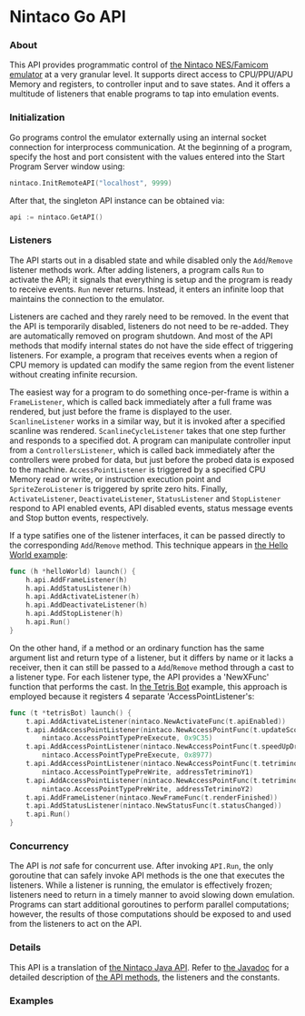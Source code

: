 # Nintaco Go API

### About

This API provides programmatic control of [the Nintaco NES/Famicom emulator](https://nintaco.com/) at a very granular level. It supports direct access to CPU/PPU/APU Memory and registers, to controller input and to save states. And it offers a multitude of listeners that enable programs to tap into emulation events.

### Initialization

Go programs control the emulator externally using an internal socket connection for interprocess communication. At the beginning of a program, specify the host and port consistent with the values entered into the Start Program Server window using:

```go
nintaco.InitRemoteAPI("localhost", 9999)
```

After that, the singleton API instance can be obtained via:

```go
api := nintaco.GetAPI()
```

### Listeners

The API starts out in a disabled state and while disabled only the `Add`/`Remove` listener methods work. After adding listeners, a program calls `Run` to activate the API; it signals that everything is setup and the program is ready to receive events. `Run` never returns. Instead, it enters an infinite loop that maintains the connection to the emulator. 

Listeners are cached and they rarely need to be removed. In the event that the API is temporarily disabled, listeners do not need to be re-added. They are automatically removed on program shutdown. And most of the API methods that modify internal states do not have the side effect of triggering listeners. For example, a program that receives events when a region of CPU memory is updated can modify the same region from the event listener without creating infinite recursion.

The easiest way for a program to do something once-per-frame is within a `FrameListener`, which is called back immediately after a full frame was rendered, but just before the frame is displayed to the user. `ScanlineListener` works in a similar way, but it is invoked after a specified scanline was rendered. `ScanlineCycleListener` takes that one step further and responds to a specified dot. A program can manipulate controller input from a `ControllersListener`, which is called back immediately after the controllers were probed for data, but just before the probed data is exposed to the machine. `AccessPointListener` is triggered by a specified CPU Memory read or write, or instruction execution point and `SpriteZeroListener` is triggered by sprite zero hits. Finally, `ActivateListener`, `DeactivateListener`, `StatusListener` and `StopListener` respond to API enabled events, API disabled events, status message events and Stop button events, respectively.

If a type satifies one of the listener interfaces, it can be passed directly to the corresponding `Add`/`Remove` method. This technique appears in [the Hello World example](https://github.com/meatfighter/nintaco-go-api-hello-world):

```go
func (h *helloWorld) launch() {
    h.api.AddFrameListener(h)
    h.api.AddStatusListener(h)
    h.api.AddActivateListener(h)
    h.api.AddDeactivateListener(h)
    h.api.AddStopListener(h)
    h.api.Run()
}
```

On the other hand, if a method or an ordinary function has the same argument list and return type of a listener, but it differs by name or it lacks a receiver, then it can still be passed to a `Add`/`Remove` method through a cast to a listener type. For each listener type, the API provides a 'NewXFunc' function that performs the cast. In [the Tetris Bot](https://github.com/meatfighter/nintaco-go-api-tetris-bot) example, this approach is employed because it registers 4 separate 'AccessPointListener's:    

```go
func (t *tetrisBot) launch() {
    t.api.AddActivateListener(nintaco.NewActivateFunc(t.apiEnabled))
    t.api.AddAccessPointListener(nintaco.NewAccessPointFunc(t.updateScore),
        nintaco.AccessPointTypePreExecute, 0x9C35)
    t.api.AddAccessPointListener(nintaco.NewAccessPointFunc(t.speedUpDrop),
        nintaco.AccessPointTypePreExecute, 0x8977)
    t.api.AddAccessPointListener(nintaco.NewAccessPointFunc(t.tetriminoYUpdated),
        nintaco.AccessPointTypePreWrite, addressTetriminoY1)
    t.api.AddAccessPointListener(nintaco.NewAccessPointFunc(t.tetriminoYUpdated),
        nintaco.AccessPointTypePreWrite, addressTetriminoY2)
    t.api.AddFrameListener(nintaco.NewFrameFunc(t.renderFinished))
    t.api.AddStatusListener(nintaco.NewStatusFunc(t.statusChanged))
    t.api.Run()
}
```

### Concurrency

The API is _not_ safe for concurrent use. After invoking `API.Run`, the only goroutine that can safely invoke API methods is the one that executes the listeners. While a listener is running, the emulator is effectively frozen; listeners need to return in a timely manner to avoid slowing down emulation. Programs can start additional goroutines to perform parallel computations; however, the results of those computations should be exposed to and used from the listeners to act on the API.

### Details

This API is a translation of [the Nintaco Java API](https://nintaco.com/api.html). Refer to [the Javadoc](https://nintaco.com/javadoc/index.html) for a detailed description of [the API methods](https://nintaco.com/javadoc/nintaco/api/API.html), the listeners and the constants.

### Examples

